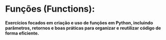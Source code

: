 # Funções (Functions): 
#### Exercícios focados em criação e uso de funções em Python, incluindo parâmetros, retornos e boas práticas para organizar e reutilizar código de forma eficiente.
